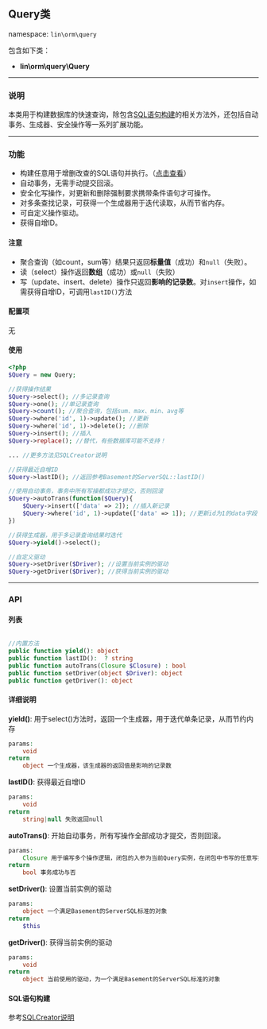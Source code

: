 Query类
----
namespace: `lin\orm\query`

包含如下类：

* **lin\orm\query\Query**

---

### 说明
本类用于构建数据库的快速查询，除包含[SQL语句构建](SQLCreator.md)的相关方法外，还包括自动事务、生成器、安全操作等一系列扩展功能。

---

### 功能

* 构建任意用于增删改查的SQL语句并执行。（[点击查看](SQLCreator.md)）
* 自动事务，无需手动提交回滚。
* 安全化写操作，对更新和删除强制要求携带条件语句才可操作。
* 对多条查找记录，可获得一个生成器用于迭代读取，从而节省内存。
* 可自定义操作驱动。
* 获得自增ID。


#### 注意
* 聚合查询（如count，sum等）结果只返回**标量值**（成功）和`null`（失败）。
* 读（select）操作返回**数组**（成功）或`null`（失败）
* 写（update、insert、delete）操作只返回**影响的记录数**。对`insert`操作，如需获得自增ID，可调用`lastID()`方法

#### 配置项

无


#### 使用
~~~php
<?php
$Query = new Query;

//获得操作结果
$Query->select(); //多记录查询
$Query->one(); //单记录查询
$Query->count(); //聚合查询，包括sum、max、min、avg等
$Query->where('id', 1)->update(); //更新
$Query->where('id', 1)->delete(); //删除
$Query->insert(); //插入
$Query->replace(); //替代，有些数据库可能不支持！

... //更多方法见SQLCreator说明

//获得最近自增ID
$Query->lastID(); //返回参考Basement的ServerSQL::lastID()

//使用自动事务，事务中所有写操都成功才提交，否则回滚
$Query->autoTrans(function($Query){
    $Query->insert(['data' => 2]); //插入新记录
    $Query->where('id', 1)->update(['data' => 1]); //更新id为1的data字段
})

//获得生成器，用于多记录查询结果时迭代
$Query->yield()->select();

//自定义驱动
$Query->setDriver($Driver); //设置当前实例的驱动
$Query->getDriver($Driver); //获得当前实例的驱动
~~~


---


### API

#### 列表
~~~php

//内置方法
public function yield(): object
public function lastID():  ? string
public function autoTrans(Closure $Closure) : bool
public function setDriver(object $Driver): object
public function getDriver(): object
~~~

#### 详细说明

**yield()**: 用于select()方法时，返回一个生成器，用于迭代单条记录，从而节约内存
```php
params:
    void
return
    object 一个生成器，该生成器的返回值是影响的记录数
```

**lastID()**: 获得最近自增ID
```php
params:
    void
return
    string|null 失败返回null
```

**autoTrans()**: 开始自动事务，所有写操作全部成功才提交，否则回滚。
```php
params:
    Closure 用于编写多个操作逻辑，闭包的入参为当前Query实例，在闭包中书写的任意写操作必须全部成功才提交，否则回滚
return
    bool 事务成功与否
```

**setDriver()**: 设置当前实例的驱动
```php
params:
    object 一个满足Basement的ServerSQL标准的对象
return
    $this
```

**getDriver()**: 获得当前实例的驱动
```php
params:
    void
return
    object 当前使用的驱动，为一个满足Basement的ServerSQL标准的对象
```

#### SQL语句构建

参考[SQLCreator说明](SQLCreator.md)